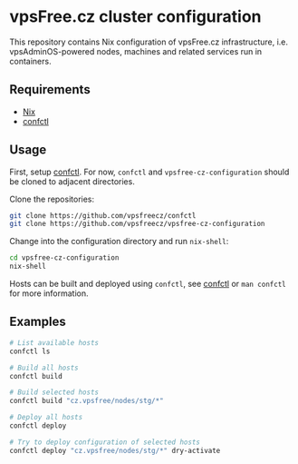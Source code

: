 vpsFree.cz cluster configuration
================================

This repository contains Nix configuration of vpsFree.cz infrastructure, i.e.
vpsAdminOS-powered nodes, machines and related services run in containers.

## Requirements

- [Nix](https://nixos.org/nix/)
- [confctl](https://github.com/vpsfreecz/confctl)

## Usage
First, setup [confctl](https://github.com/vpsfreecz/confctl). For now, `confctl`
and `vpsfree-cz-configuration` should be cloned to adjacent directories.

Clone the repositories:

```bash
git clone https://github.com/vpsfreecz/confctl
git clone https://github.com/vpsfreecz/vpsfree-cz-configuration
```

Change into the configuration directory and run `nix-shell`:

```bash
cd vpsfree-cz-configuration
nix-shell
```

Hosts can be built and deployed using `confctl`, see
[confctl](https://github.com/vpsfreecz/confctl) or `man confctl` for more
information.

## Examples

```bash
# List available hosts
confctl ls

# Build all hosts
confctl build

# Build selected hosts
confctl build "cz.vpsfree/nodes/stg/*"

# Deploy all hosts
confctl deploy

# Try to deploy configuration of selected hosts
confctl deploy "cz.vpsfree/nodes/stg/*" dry-activate
```
